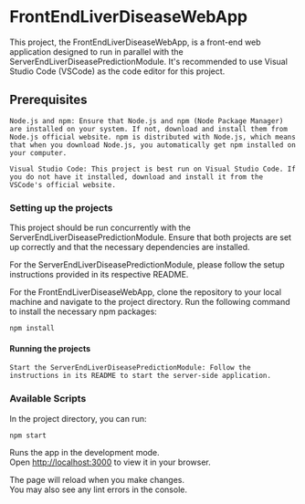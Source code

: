# FrontEndLiverDiseaseWebApp
This project, the FrontEndLiverDiseaseWebApp, is a front-end web application designed to run in parallel with the ServerEndLiverDiseasePredictionModule. It's recommended to use Visual Studio Code (VSCode) as the code editor for this project.

## Prerequisites
    Node.js and npm: Ensure that Node.js and npm (Node Package Manager) are installed on your system. If not, download and install them from Node.js official website. npm is distributed with Node.js, which means that when you download Node.js, you automatically get npm installed on your computer.

    Visual Studio Code: This project is best run on Visual Studio Code. If you do not have it installed, download and install it from the VSCode's official website.

### Setting up the projects
This project should be run concurrently with the ServerEndLiverDiseasePredictionModule. Ensure that both projects are set up correctly and that the necessary dependencies are installed.

For the ServerEndLiverDiseasePredictionModule, please follow the setup instructions provided in its respective README.

For the FrontEndLiverDiseaseWebApp, clone the repository to your local machine and navigate to the project directory. Run the following command to install the necessary npm packages:

`npm install`

#### Running the projects

    Start the ServerEndLiverDiseasePredictionModule: Follow the instructions in its README to start the server-side application.

### Available Scripts

In the project directory, you can run:

`npm start`

Runs the app in the development mode.\
Open [http://localhost:3000](http://localhost:3000) to view it in your browser.

The page will reload when you make changes.\
You may also see any lint errors in the console.

